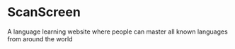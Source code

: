 # ScanScreen
A language learning website where people can master all known languages from around the world
